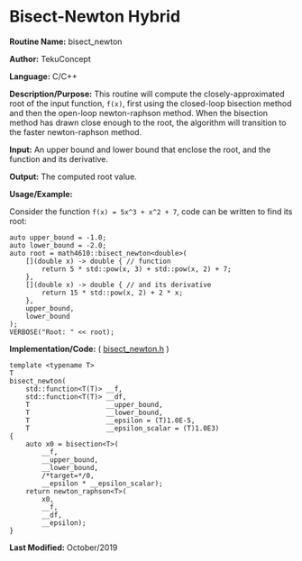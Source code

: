 # Bisect-Newton Hybrid

**Routine Name:** bisect_newton

**Author:** TekuConcept

**Language:** C/C++

**Description/Purpose:** This routine will compute the closely-approximated root of the input function, `f(x)`, first using the closed-loop bisection method and then the open-loop newton-raphson method. When the bisection method has drawn close enough to the root, the algorithm will transition to the faster newton-raphson method.

**Input:** An upper bound and lower bound that enclose the root, and the function and its derivative.

**Output:** The computed root value.

**Usage/Example:**

Consider the function `f(x) = 5x^3 + x^2 + 7`, code can be written to find its root:

    auto upper_bound = -1.0;
    auto lower_bound = -2.0;
    auto root = math4610::bisect_newton<double>(
        [](double x) -> double { // function
            return 5 * std::pow(x, 3) + std::pow(x, 2) + 7;
        },
        [](double x) -> double { // and its derivative
            return 15 * std::pow(x, 2) + 2 * x;
        },
        upper_bound,
        lower_bound
    );
    VERBOSE("Root: " << root);

**Implementation/Code:** ( [bisect_newton.h](https://github.com/TekuConcept/math4610/blob/master/modules/include/bisect_newton.h) )

    template <typename T>
    T
    bisect_newton(
        std::function<T(T)> __f,
        std::function<T(T)> __df,
        T                   __upper_bound,
        T                   __lower_bound,
        T                   __epsilon = (T)1.0E-5,
        T                   __epsilon_scalar = (T)1.0E3)
    {
        auto x0 = bisection<T>(
            __f,
            __upper_bound,
            __lower_bound,
            /*target=*/0,
            __epsilon * __epsilon_scalar);
        return newton_raphson<T>(
            x0,
            __f,
            __df,
            __epsilon);
    }

**Last Modified:** October/2019
